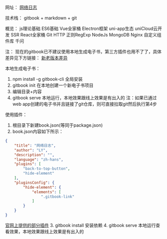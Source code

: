 网址：
[网络日志](https://xinggui.gitbook.io/blogs/)

技术栈：
gitbook + markdown + git

概览：
js理论基础
ES6基础
Vue全家桶
Electron框架
uni-app生态
uniCloud云开发
SSR
React全家桶
Git
HTTP
正则RegExp
NodeJs
MongoDB
Nginx
自定义组件库
千问

注：
现在的gitbook已不建议使用本地生成电子书，第三方插件也用不了了，具体差异见下方链接：
[新老版本差异](https://docs.gitbook.com/resources/gitbook-legacy/v2-differences)

本地生成电子书：
1. npm install -g gitbook-cli 全局安装
2. gitbook init	在本地创建一个新电子书项目
3. 编辑目录+内容
4. gitbook serve	本地运行，本地效果跟线上效果是有出入的
注：如果已通过web app创建的电子书并且链接了git仓库，则可直接拉取git然后执行第4步

使用插件：
1. 根目录下新建book.json(等同于package.json)
2. book.json内容如下所示：
```json
{
	"title": "网络日志",
	"author": "LY",
	"description": "",
	"language": "zh-hans",
	"plugins": [
		"back-to-top-button",
		"hide-element"
	],
	"pluginsConfig": {
		"hide-element": {
			"elements": [
				".gitbook-link"
			]
		}
	}
}

```
[官网上提供的部分插件](https://docs.gitbook.com/resources/gitbook-legacy/v2-differences#plugins)
3. gitbook install	安装依赖
4. gitbook serve	本地运行查看效果，本地效果跟线上效果是有出入的